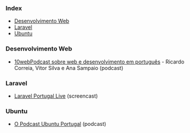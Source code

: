 ### Index

-   [Desenvolvimento Web](#desenvolvimento-web)
-   [Laravel](#laravel)
-   [Ubuntu](#ubuntu)

### Desenvolvimento Web

-   [10webPodcast sobre web e desenvolvimento em português](https://10web.pt/acerca) - Ricardo Correia, Vitor Silva e Ana Sampaio (podcast)

### Laravel

-   [Laravel Portugal Live](https://laravelportugal.simplecast.fm) (screencast)

### Ubuntu

-   [O Podcast Ubuntu Portugal](https://podcastubuntuportugal.org) (podcast)
